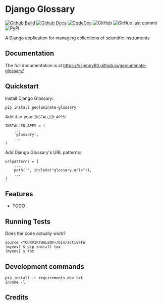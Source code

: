 # Django Glossary 

[![Github Build](https://github.com/Geoluminate/geoluminate-glossary/actions/workflows/build.yml/badge.svg)](https://github.com/Geoluminate/geoluminate-glossary/actions/workflows/build.yml)
[![Github Docs](https://github.com/Geoluminate/geoluminate-glossary/actions/workflows/docs.yml/badge.svg)](https://github.com/Geoluminate/geoluminate-glossary/actions/workflows/docs.yml)
[![CodeCov](https://codecov.io/gh/Geoluminate/geoluminate-glossary/branch/main/graph/badge.svg?token=0Q18CLIKZE)](https://codecov.io/gh/Geoluminate/geoluminate-glossary)
![GitHub](https://img.shields.io/github/license/Geoluminate/geoluminate-glossary)
![GitHub last commit](https://img.shields.io/github/last-commit/Geoluminate/geoluminate-glossary)
![PyPI](https://img.shields.io/pypi/v/geoluminate-glossary)
<!-- [![RTD](https://readthedocs.org/projects/geoluminate-glossary/badge/?version=latest)](https://geoluminate-glossary.readthedocs.io/en/latest/readme.html) -->
<!-- [![Documentation](https://github.com/Geoluminate/geoluminate-glossary/actions/workflows/build-docs.yml/badge.svg)](https://github.com/Geoluminate/geoluminate-glossary/actions/workflows/build-docs.yml) -->
<!-- [![PR](https://img.shields.io/github/issues-pr/Geoluminate/geoluminate-glossary)](https://github.com/Geoluminate/geoluminate-glossary/pulls)
[![Issues](https://img.shields.io/github/issues-raw/Geoluminate/geoluminate-glossary)](https://github.com/Geoluminate/geoluminate-glossary/pulls) -->
<!-- ![PyPI - Downloads](https://img.shields.io/pypi/dm/geoluminate-glossary) -->
<!-- ![PyPI - Status](https://img.shields.io/pypi/status/geoluminate-glossary) -->

A Django application for managing collections of scientific instruments

Documentation
-------------

The full documentation is at https://ssjenny90.github.io/geoluminate-glossary/

Quickstart
----------

Install Django Glossary::

    pip install geoluminate-glossary

Add it to your `INSTALLED_APPS`:


    INSTALLED_APPS = (
        ...
        'glossary',
        ...
    )

Add Django Glossary's URL patterns:

    urlpatterns = [
        ...
        path('', include("glossary.urls")),
        ...
    ]

Features
--------

* TODO

Running Tests
-------------

Does the code actually work?

    source <YOURVIRTUALENV>/bin/activate
    (myenv) $ pip install tox
    (myenv) $ tox


Development commands
---------------------

    pip install -r requirements_dev.txt
    invoke -l


Credits
-------

